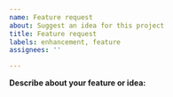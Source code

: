 ```yaml
---
name: Feature request
about: Suggest an idea for this project
title: Feature request
labels: enhancement, feature
assignees: ''

---
```


**Describe about your feature or idea:**
